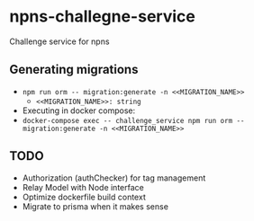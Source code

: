 # npns-challegne-service
Challenge service for npns

## Generating migrations
* `npm run orm -- migration:generate -n <<MIGRATION_NAME>>`
  * `<<MIGRATION_NAME>>: string`
* Executing in docker compose:
* `docker-compose exec -- challenge_service npm run orm -- migration:generate -n <<MIGRATION_NAME>>`

## TODO
* Authorization (authChecker) for tag management
* Relay Model with Node interface
* Optimize dockerfile build context
* Migrate to prisma when it makes sense
